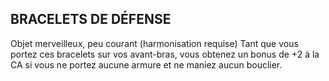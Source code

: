 ## BRACELETS DE DÉFENSE


Objet merveilleux, peu courant (harmonisation requise)
Tant que vous portez ces bracelets sur vos avant-bras, vous
obtenez un bonus de +2 à la CA si vous ne portez aucune
armure et ne maniez aucun bouclier.
